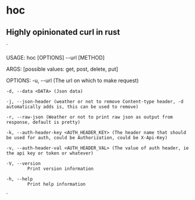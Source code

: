 # hoc
## Highly opinionated curl in rust

`

USAGE:
    hoc [OPTIONS] --url <URL> [METHOD]

ARGS:
    <METHOD>
            [possible values: get, post, delete, put]

OPTIONS:
    -u, --url <URL> (The url on which to make request)

    -d, --data <DATA> (Json data)

    -j, --json-header (weather or not to remove Content-type header, -d automatically adds is, this can be used to remove)

    -r, --raw-json (Weather or not to print raw json as output from response, default is pretty)

    -k, --auth-header-key <AUTH_HEADER_KEY> (The header name that should be used for auth, could be Authorization, could be X-Api-Key)

    -v, --auth-header-val <AUTH_HEADER_VAL> (The value of auth header, ie the api key or token or whatever)

    -V, --version
            Print version information

    -h, --help
            Print help information


`

